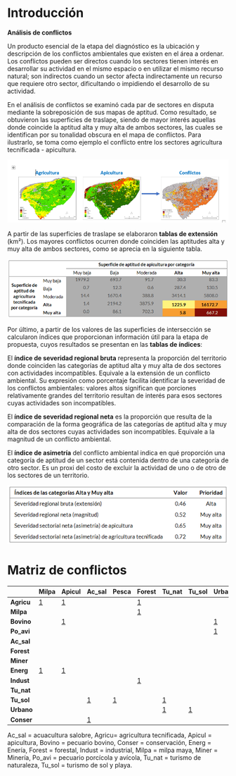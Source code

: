 # Introducción


**Análisis de conflictos**

Un producto esencial de la etapa del diagnóstico es la ubicación y descripción de los conflictos ambientales que existen en el área a ordenar. Los conflictos pueden ser directos cuando los sectores tienen interés en desarrollar su actividad en el mismo espacio o en utilizar el mismo recurso natural; son indirectos cuando un sector afecta indirectamente un recurso que requiere otro sector, dificultando o impidiendo el desarrollo de su actividad.

En el análisis de conflictos se examinó cada par de sectores en disputa mediante la sobreposición de sus mapas de aptitud. Como resultado, se obtuvieron las superficies de traslape, siendo de mayor interés aquellas donde coincide la aptitud alta y muy alta de ambos sectores, las cuales se identifican por su tonalidad obscura en el mapa de conflictos. Para ilustrarlo, se toma como ejemplo el conflicto entre los sectores agricultura tecnificada - apicultura.

![](./recursos/conflictos/fi_mapas_intro.png)

A partir de las superficies de traslape se elaboraron **tablas de extensión** (km²). Los mayores conflictos ocurren donde coinciden las aptitudes alta y muy alta de ambos sectores, como se aprecia en la siguiente tabla.

![](./recursos/conflictos/fi_introd_extension.png)

Por último, a partir de los valores de las superficies de intersección se calcularon índices que proporcionan información útil para la etapa de propuesta, cuyos resultados se presentan en las **tablas de índices**:

El **índice de severidad regional bruta** representa la proporción del territorio donde coinciden las categorías de aptitud alta y muy alta de dos sectores con actividades incompatibles. Equivale a la extensión de un conflicto ambiental. Su expresión como porcentaje facilita identificar la severidad de los conflictos ambientales: valores altos significan que porciones relativamente grandes del territorio resultan de interés para esos sectores cuyas actividades son incompatibles.

El **índice de severidad regional neta** es la proporción que resulta de la comparación de la forma geográfica de las categorías de aptitud alta y muy alta de dos sectores cuyas actividades son incompatibles. Equivale a la magnitud de un conflicto ambiental.

El **índice de asimetría** del conflicto ambiental indica en qué proporción una categoría de aptitud de un sector está contenida dentro de una categoría de otro sector. Es un proxi del costo de excluir la actividad de uno o de otro de los sectores de un territorio.

![](./recursos/conflictos/fi_introd_indices.png)


# Matriz de conflictos



&nbsp; | Milpa | Apicul | Ac_sal | Pesca | Forest | Tu_nat | Tu_sol | Urbano | Conser
-- | -- | -- | -- | -- | -- | -- | -- | -- | --
**Agricu** | [1](https://lancis-apc.github.io/fomix/agricultura_conflictos.html#agricultura-tecnificada-vs-milpa-maya) | [1](https://lancis-apc.github.io/fomix/agricultura_conflictos.html#agricultura-tecnificada-vs-apicultura) | &nbsp; | &nbsp; | [1](https://lancis-apc.github.io/fomix/agricultura_conflictos.html#agricultura-tecnificada-vs-forestal) | &nbsp; | &nbsp; | &nbsp; | [1](https://lancis-apc.github.io/fomix/agricultura_conflictos.html#agricultura-tecnificada-vs-conservacion)
**Milpa** | &nbsp; | &nbsp; | &nbsp; | &nbsp; | [1](https://lancis-apc.github.io/fomix/milpa_conflictos.html#milpa-maya-vs-forestal) | &nbsp; | &nbsp; | &nbsp; | [1](https://lancis-apc.github.io/fomix/milpa_conflictos.html#milpa-maya-vs-conservacion)
**Bovino** | &nbsp; | [1](https://lancis-apc.github.io/fomix/bovino_conflictos.html#pecuario-bovino-vs-apicola) | &nbsp; | &nbsp; | &nbsp; | &nbsp; | &nbsp; | [1](https://lancis-apc.github.io/fomix/bovino_conflictos.html#pecuario-bovino-vs-urbano) | [1](https://lancis-apc.github.io/fomix/bovino_conflictos.html#pecuario-bovino-vs-conservacion)
**Po_avi** | &nbsp; | &nbsp; | &nbsp; | &nbsp; | &nbsp; | &nbsp; | &nbsp; | [1](https://lancis-apc.github.io/fomix/porcino_conflictos.html#porcino-y-avicola-vs-urbano) | [1](https://lancis-apc.github.io/fomix/porcino_conflictos.html#porcino-y-avicola-vs-conservacion)
**Ac_sal** | &nbsp; | &nbsp; | &nbsp; | &nbsp; | &nbsp; | &nbsp; | &nbsp; | &nbsp; | [1](https://lancis-apc.github.io/fomix/acuacultura_s_conflictos.html#acuacultura-salobre-vs-conservacion)
**Forest** | &nbsp; | &nbsp; | &nbsp; | &nbsp; | &nbsp; | &nbsp; | &nbsp; | &nbsp; | [1](https://lancis-apc.github.io/fomix/forestal_conflictos.html#forestal-vs-conservacion)
**Miner** | &nbsp; | &nbsp; | &nbsp; | &nbsp; | &nbsp; | &nbsp; | &nbsp; | &nbsp; | [1](https://lancis-apc.github.io/fomix/mineria_conflictos.html#mineria-vs-conservacion)
**Energ** | [1](https://lancis-apc.github.io/fomix/energia_conflictos.html#energia-renovable-vs-milpa-maya) | [1](https://lancis-apc.github.io/fomix/energia_conflictos.html#energia-renovable-vs-apicultura) | &nbsp; | &nbsp; | &nbsp; | &nbsp; | &nbsp; | &nbsp; | [1](https://lancis-apc.github.io/fomix/energia_conflictos.html#energia-renovable-vs-conservacion)
**Indust** | &nbsp; | &nbsp; | &nbsp; | &nbsp; | [1](https://lancis-apc.github.io/fomix/industrial_conflictos.html#industrial-vs-forestal) | &nbsp; | &nbsp; | &nbsp; | [1](https://lancis-apc.github.io/fomix/industrial_conflictos.html#industrial-vs-conservacion)
**Tu_nat** | &nbsp; | &nbsp; | &nbsp; | &nbsp; | &nbsp; | &nbsp; | &nbsp; | &nbsp; | [1](https://lancis-apc.github.io/fomix/turismo_conflictos.html#turismo-de-naturaleza-vs-conservacion)
**Tu_sol** | &nbsp; | &nbsp; | [1](https://lancis-apc.github.io/fomix/turismo_sol_playa_conflictos.html#turismo-de-sol-y-playa-vs-acuacultura-salobre) | [1](https://lancis-apc.github.io/fomix/turismo_sol_playa_conflictos.html#turismo-de-sol-y-playa-vs-pesca) | &nbsp; | [1](https://lancis-apc.github.io/fomix/turismo_sol_playa_conflictos.html#turismo-de-sol-y-playa-vs-turismo-de-naturaleza) | &nbsp; | &nbsp; | [1](https://lancis-apc.github.io/fomix/turismo_sol_playa_conflictos.html#turismo-de-sol-y-playa-vs-conservacion)
**Urbano** | &nbsp; | &nbsp; | &nbsp; | &nbsp; | &nbsp; | [1](https://lancis-apc.github.io/fomix/urbano_conflictos.html#urbano-vs-turismo-de-naturaleza) | [1](https://lancis-apc.github.io/fomix/urbano_conflictos.html#urbano-vs-turismo-de-sol-y-playa) | &nbsp; | [1](https://lancis-apc.github.io/fomix/urbano_conflictos.html#urbano-vs-conservacion)
**Conser** | &nbsp; | &nbsp; | [1](https://lancis-apc.github.io/fomix/conservacion_conflictos.html#conservacion-vs-acuacultura-salobre) | &nbsp; | &nbsp; | &nbsp; | &nbsp; | &nbsp; | &nbsp;


Ac_sal = acuacultura salobre, Agricu= agricultura tecnificada, Apicul = apicultura, Bovino = pecuario bovino, Conser = conservación, Energ = Enería, Forest = forestal, Indust = industrial, Milpa = milpa maya, Miner = Minería, Po_avi = pecuario porcícola y avícola, Tu_nat = turismo de naturaleza, Tu_sol = turismo de sol y playa.
